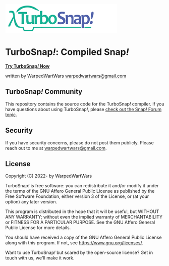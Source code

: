 ![TurboSnap<i>!</i> Logo](src/TurboSnap.png)
# TurboSnap<i>!</i>: Compiled Snap<i>!</i>

**[Try TurboSnap<i>!</i> Now](https://warpedwartwars.github.io/TurboSnap/)**

written by WarpedWartWars
warpedwartwars@gmail.com

## TurboSnap<i>!</i> Community

This repository contains the source code for the TurboSnap<i>!</i> compiler.
If you have questions about using TurboSnap<i>!</i>, please [check out the
Snap<i>!</i> Forum topic][forum].

[forum]: https://forum.snap.berkeley.edu/t/turbosnap/9002

## Security

If you have security concerns, please do not post them publicly.
Please reach out to me at [warpedwartwars@gmail.com](mailto:warpedwartwars@gmail.com).

## License
Copyright (C) 2022- by WarpedWartWars

TurboSnap<i>!</i> is free software: you can redistribute it and/or modify
it under the terms of the GNU Affero General Public License as
published by the Free Software Foundation, either version 3 of
the License, or (at your option) any later version.

This program is distributed in the hope that it will be useful,
but WITHOUT ANY WARRANTY; without even the implied warranty of
MERCHANTABILITY or FITNESS FOR A PARTICULAR PURPOSE.  See the
GNU Affero General Public License for more details.

You should have received a copy of the GNU Affero General Public License
along with this program. If not, see <https://www.gnu.org/licenses/>.

Want to use TurboSnap<i>!</i> but scared by the open-source license? Get in touch with us,
we'll make it work.
